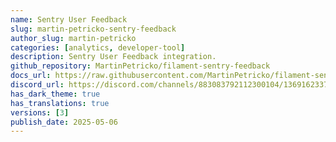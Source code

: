 ```yaml
---
name: Sentry User Feedback
slug: martin-petricko-sentry-feedback
author_slug: martin-petricko
categories: [analytics, developer-tool]
description: Sentry User Feedback integration.
github_repository: MartinPetricko/filament-sentry-feedback
docs_url: https://raw.githubusercontent.com/MartinPetricko/filament-sentry-feedback/refs/heads/main/README.md
discord_url: https://discord.com/channels/883083792112300104/1369162337541423124
has_dark_theme: true
has_translations: true
versions: [3]
publish_date: 2025-05-06
---
```

